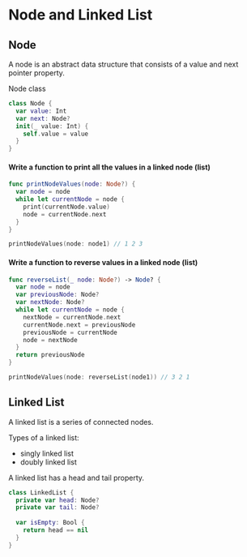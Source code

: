 # Node and Linked List

## Node 

A node is an abstract data structure that consists of a value and next pointer property. 

Node class 

```swift 
class Node {
  var value: Int
  var next: Node?
  init(_ value: Int) {
    self.value = value
  }
}
```

#### Write a function to print all the values in a linked node (list)

```swift 
func printNodeValues(node: Node?) {
  var node = node
  while let currentNode = node {
    print(currentNode.value)
    node = currentNode.next
  }
}

printNodeValues(node: node1) // 1 2 3
```

#### Write a function to reverse values in a linked node (list) 

```swift 
func reverseList(_ node: Node?) -> Node? {
  var node = node
  var previousNode: Node?
  var nextNode: Node?
  while let currentNode = node {
    nextNode = currentNode.next
    currentNode.next = previousNode
    previousNode = currentNode
    node = nextNode
  }
  return previousNode
}

printNodeValues(node: reverseList(node1)) // 3 2 1
```

## Linked List 

A linked list is a series of connected nodes.  

Types of a linked list: 
* singly linked list 
* doubly linked list 

A linked list has a head and tail property. 

```swift 
class LinkedList {
  private var head: Node?
  private var tail: Node?
  
  var isEmpty: Bool {
    return head == nil
  }
}
```



